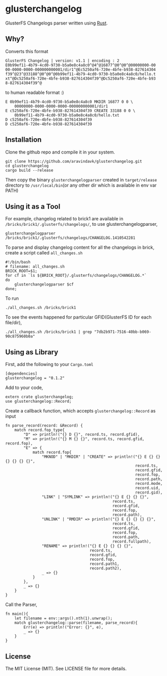 glusterchangelog
================

GlusterFS Changelogs parser written using [Rust](http://rust-lang.org/).

## Why?

Converts this format

    GlusterFS Changelog | version: v1.1 | encoding : 2
    E0b99ef11-4b79-4cd0-9730-b5a0e8c4a8c0^@4^@16877^@0^@0^@00000000-00
    00-0000-0000-000000000001/dir1^@Ec5250af6-720e-4bfe-b938-827614304
    f39^@23^@33188^@0^@0^@0b99ef11-4b79-4cd0-9730-b5a0e8c4a8c0/hello.t
    xt^@Dc5250af6-720e-4bfe-b938-827614304f39^@Dc5250af6-720e-4bfe-b93
    8-827614304f39^@

to human readable format :)

    E 0b99ef11-4b79-4cd0-9730-b5a0e8c4a8c0 MKDIR 16877 0 0 \
        00000000-0000-0000-0000-000000000001/dir1
    E c5250af6-720e-4bfe-b938-827614304f39 CREATE 33188 0 0 \
        0b99ef11-4b79-4cd0-9730-b5a0e8c4a8c0/hello.txt
    D c5250af6-720e-4bfe-b938-827614304f39
    D c5250af6-720e-4bfe-b938-827614304f39

## Installation

Clone the github repo and compile it in your system.

    git clone https://github.com/aravindavk/glusterchangelog.git
    cd glusterchangelog
    cargo build --release

Then copy the binary `glusterchangelogparser` created in `target/release`
directory to `/usr/local/bin`(or any other dir which is available in env
var PATH)

## Using it as a Tool

For example, changelog related to brick1 are available in
`/bricks/brick1/.glusterfs/changelogs/`, to use glusterchangelogparser,

    glusterchangelogparser /bricks/brick1/.glusterfs/changelogs/CHANGELOG.1410542281

To parse and display changelog content for all the changelogs in
brick, create a script called `all_changes.sh`

    #!/bin/bash
    # filename: all_changes.sh
    BRICK_ROOT=$1;
    for cf in `ls ${BRICK_ROOT}/.glusterfs/changelogs/CHANGELOG.*`
    do
        glusterchangelogparser $cf
    done;

To run

    ./all_changes.sh /bricks/brick1

To see the events happened for particular GFID(GlusterFS ID for each file/dir),

    ./all_changes.sh /bricks/brick1 | grep "7db2b971-7516-40bb-b069-90c875960b0a"

## Using as Library

First, add the following to your `Cargo.toml`

    [dependencies]
    glusterchangelog = "0.1.2"

Add to your code,

    extern crate glusterchangelog;
    use glusterchangelog::Record;

Create a callback function, which accepts `glusterchangelog::Record` as input

    fn parse_record(record: &Record) {
        match record.fop_type{
            "D" => println!("{} D {}", record.ts, record.gfid),
            "M" => println!("{} M {} {}", record.ts, record.gfid, record.fop),
            "E" => {
                match record.fop{
                    "MKNOD" | "MKDIR" | "CREATE" => println!("{} E {} {} {} {} {} {}",
                                                             record.ts,
                                                             record.gfid,
                                                             record.fop,
                                                             record.path,
                                                             record.mode,
                                                             record.uid,
                                                             record.gid),
                    "LINK" | "SYMLINK" => println!("{} E {} {} {}",
                                                   record.ts,
                                                   record.gfid,
                                                   record.fop,
                                                   record.path),
                    "UNLINK" | "RMDIR" => println!("{} E {} {} {} {}",
                                                   record.ts,
                                                   record.gfid,
                                                   record.fop,
                                                   record.path,
                                                   record.fullpath),
                    "RENAME" => println!("{} E {} {} {} {}",
                                         record.ts,
                                         record.gfid,
                                         record.fop,
                                         record.path1,
                                         record.path2),
                    _ => {}
                }
            },
            _ => {}
        }
    }

Call the Parser,

    fn main(){
        let filename = env::args().nth(1).unwrap();
        match glusterchangelog::parse(filename, parse_record){
            Err(e) => println!("Error: {}", e),
            _ => {}
        }
    }


## License

The MIT License (MIT). See LICENSE file for more details.
